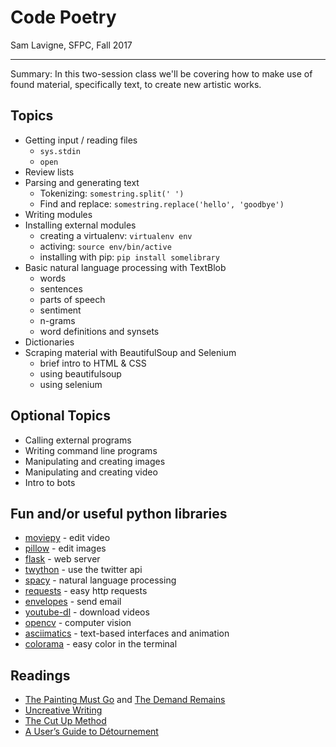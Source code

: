 # Code Poetry

Sam Lavigne, SFPC, Fall 2017

----

Summary: In this two-session class we'll be covering how to make use of found material, specifically text, to create new artistic works.

## Topics

* Getting input / reading files
  * `sys.stdin`
  * `open`
* Review lists
* Parsing and generating text
  * Tokenizing: `somestring.split(' ')`
  * Find and replace: `somestring.replace('hello', 'goodbye')`
* Writing modules
* Installing external modules
  * creating a virtualenv: `virtualenv env`
  * activing: `source env/bin/active`
  * installing with pip: `pip install somelibrary`
* Basic natural language processing with TextBlob
  * words
  * sentences
  * parts of speech
  * sentiment
  * n-grams
  * word definitions and synsets
* Dictionaries
* Scraping material with BeautifulSoup and Selenium
  * brief intro to HTML & CSS
  * using beautifulsoup
  * using selenium

## Optional Topics
* Calling external programs
* Writing command line programs
* Manipulating and creating images
* Manipulating and creating video
* Intro to bots


## Fun and/or useful python libraries
* [moviepy](http://zulko.github.io/moviepy/) - edit video
* [pillow](https://python-pillow.org/) - edit images
* [flask](http://flask.pocoo.org/) - web server
* [twython](https://github.com/ryanmcgrath/twython) - use the twitter api
* [spacy](https://github.com/ryanmcgrath/twython) - natural language processing
* [requests](http://docs.python-requests.org/en/master/) - easy http requests
* [envelopes](http://tomekwojcik.github.io/envelopes/) - send email
* [youtube-dl](https://rg3.github.io/youtube-dl/) - download videos
* [opencv](http://opencv.org/) - computer vision
* [asciimatics](https://github.com/peterbrittain/asciimatics) - text-based interfaces and animation
* [colorama](https://github.com/tartley/colorama) - easy color in the terminal

## Readings

* [The Painting Must Go](http://www.artnews.com/2017/03/21/the-painting-must-go-hannah-black-pens-open-letter-to-the-whitney-about-controversial-biennial-work/) and [The Demand Remains](https://thenewinquiry.com/the-demand-remains/)
* [Uncreative Writing](http://www.chronicle.com/article/Uncreative-Writing/128908/)
* [The Cut Up Method](http://www.writing.upenn.edu/~afilreis/88v/burroughs-cutup.html)
* [A User’s Guide to Détournement](http://www.bopsecrets.org/SI/detourn.htm)
